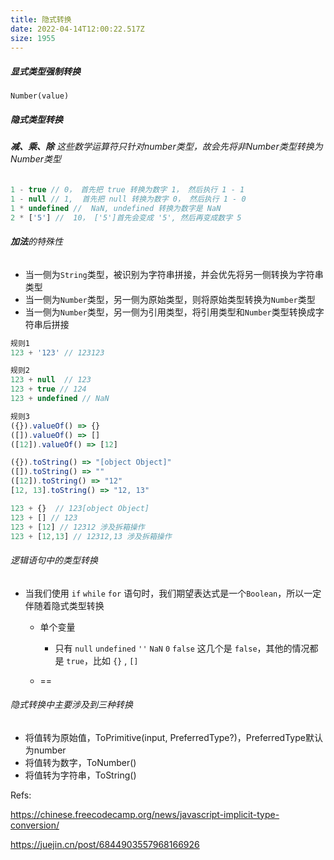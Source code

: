 ```yaml
---
title: 隐式转换
date: 2022-04-14T12:00:22.517Z
size: 1955
---
```

##### 显式类型强制转换

```shell
Number(value)
```

##### 隐式类型转换

###### **减、乘、除** 这些数学运算符只针对number类型，故会先将非Number类型转换为Number类型

```js
1 - true // 0， 首先把 true 转换为数字 1， 然后执行 1 - 1
1 - null // 1,  首先把 null 转换为数字 0， 然后执行 1 - 0
1 * undefined //  NaN, undefined 转换为数字是 NaN
2 * ['5'] //  10， ['5']首先会变成 '5', 然后再变成数字 5
```

###### **加法**的特殊性

- 当一侧为`String`类型，被识别为字符串拼接，并会优先将另一侧转换为字符串类型
- 当一侧为`Number`类型，另一侧为原始类型，则将原始类型转换为`Number`类型
- 当一侧为`Number`类型，另一侧为引用类型，将引用类型和`Number`类型转换成字符串后拼接

```js
规则1
123 + '123' // 123123

规则2
123 + null  // 123
123 + true // 124
123 + undefined // NaN

规则3
({}).valueOf() => {}
([]).valueOf() => []
([12]).valueOf() => [12]

({}).toString() => "[object Object]"
([]).toString() => ""
([12]).toString() => "12"
[12, 13].toString() => "12, 13"

123 + {}  // 123[object Object]
123 + [] // 123
123 + [12] // 12312 涉及拆箱操作
123 + [12,13] // 12312,13 涉及拆箱操作
```

###### 逻辑语句中的类型转换

- 当我们使用 `if` `while` `for` 语句时，我们期望表达式是一个`Boolean`，所以一定伴随着隐式类型转换

  - 单个变量

    - 只有 `null` `undefined` `''` `NaN` `0` `false` 这几个是 `false`，其他的情况都是 `true`，比如 `{}` , `[]`
  
  - ==

###### 隐式转换中主要涉及到三种转换

- 将值转为原始值，ToPrimitive(input, PreferredType?)，PreferredType默认为number
- 将值转为数字，ToNumber()
- 将值转为字符串，ToString()



Refs:

https://chinese.freecodecamp.org/news/javascript-implicit-type-conversion/

https://juejin.cn/post/6844903557968166926
